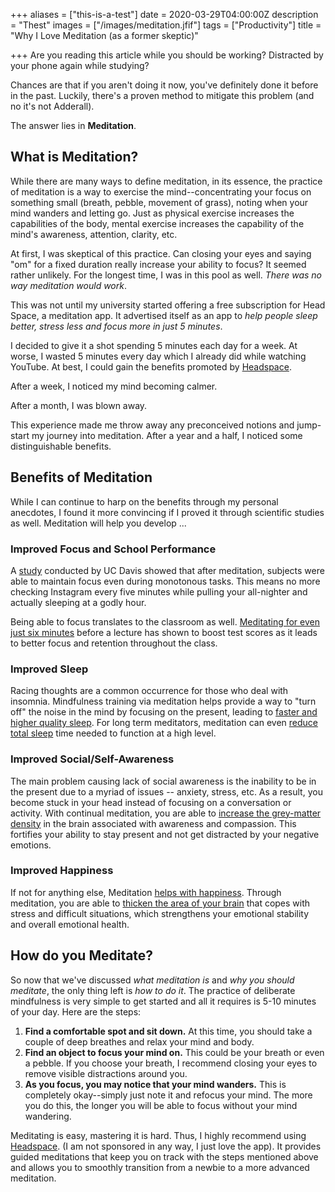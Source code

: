 +++
aliases = ["this-is-a-test"]
date = 2020-03-29T04:00:00Z
description = "Thest"
images = ["/images/meditation.jfif"]
tags = ["Productivity"]
title = "Why I Love Meditation (as a former skeptic)"

+++
Are you reading this article while you should be working? Distracted by your phone again while studying?

Chances are that if you aren't doing it now, you've definitely done it before in the past. Luckily, there's a proven method to mitigate this problem (and no it's not Adderall).

The answer lies in **Meditation**.

## What is Meditation?

While there are many ways to define meditation, in its essence, the practice of meditation is a way to exercise the mind--concentrating your focus on something small (breath, pebble, movement of grass), noting when your mind wanders and letting go. Just as physical exercise increases the capabilities of the body, mental exercise increases the capability of the mind's awareness, attention, clarity, etc.

At first, I was skeptical of this practice. Can closing your eyes and saying "om" for a fixed duration really increase your ability to focus? It seemed rather unlikely. For the longest time, I was in this pool as well. _There was no way meditation would work_.

This was not until my university started offering a free subscription for Head Space, a meditation app. It advertised itself as an app to _help_ _people sleep better, stress less and focus more in just 5 minutes_.

I decided to give it a shot spending 5 minutes each day for a week. At worse, I wasted 5 minutes every day which I already did while watching YouTube. At best, I could gain the benefits promoted by [Headspace]().

After a week, I noticed my mind becoming calmer.

After a month, I was blown away.

This experience made me throw away any preconceived notions and jump-start my journey into meditation. After a year and a half, I noticed some distinguishable benefits.

## Benefits of Meditation

While I can continue to harp on the benefits through my personal anecdotes, I found it more convincing if I proved it through scientific studies as well. Meditation will help you develop ...

### Improved Focus and School Performance

A [study]() conducted by UC Davis showed that after meditation, subjects were able to maintain focus even during monotonous tasks. This means no more checking Instagram every five minutes while pulling your all-nighter and actually sleeping at a godly hour.

Being able to focus translates to the classroom as well. [Meditating for even just six minutes](https://www.sciencedaily.com/releases/2013/04/130409131811.htm) before a lecture has shown to boost test scores as it leads to better focus and retention throughout the class.

### Improved Sleep

Racing thoughts are a common occurrence for those who deal with insomnia. Mindfulness training via meditation helps provide a way to "turn off" the noise in the mind by focusing on the present, leading to [faster and higher quality sleep](https://www.health.harvard.edu/blog/mindfulness-meditation-helps-fight-insomnia-improves-sleep-201502187726). For long term meditators, meditation can even [reduce total sleep](https://www.ncbi.nlm.nih.gov/pmc/articles/PMC2919439/) time needed to function at a high level.

### Improved Social/Self-Awareness

The main problem causing lack of social awareness is the inability to be in the present due to a myriad of issues -- anxiety, stress, etc. As a result, you become stuck in your head instead of focusing on a conversation or activity. With continual meditation, you are able to [increase the grey-matter density](https://journals.sagepub.com/doi/pdf/10.1177/1533210107311624) in the brain associated with awareness and compassion. This fortifies your ability to stay present and not get distracted by your negative emotions.

### Improved Happiness

If not for anything else, Meditation [helps with happiness](https://www.forbes.com/sites/jeenacho/2016/03/05/increase-happiness-and-sense-of-well-being-through-meditation/#59a058a22adb). Through meditation, you are able to [thicken the area of your brain](https://www.ncbi.nlm.nih.gov/pmc/articles/PMC3004979/) that copes with stress and difficult situations, which strengthens your emotional stability and overall emotional health.

## How do you Meditate?

So now that we've discussed _what meditation is_ and _why you should meditate_, the only thing left is _how to do it_. The practice of deliberate mindfulness is very simple to get started and all it requires is 5-10 minutes of your day. Here are the steps:

1. **Find a comfortable spot and sit down.** At this time, you should take a couple of deep breathes and relax your mind and body.
2. **Find an object to focus your mind on.** This could be your breath or even a pebble. If you choose your breath, I recommend closing your eyes to remove visible distractions around you.
3. **As you focus, you may notice that your mind wanders.** This is completely okay--simply just note it and refocus your mind. The more you do this, the longer you will be able to focus without your mind wandering.

Meditating is easy, mastering it is hard. Thus, I highly recommend using [Headspace](https://www.headspace.com/ "url: https://www.headspace.com/"). (I am not sponsored in any way, I just love the app). It provides guided meditations that keep you on track with the steps mentioned above and allows you to smoothly transition from a newbie to a more advanced meditation.